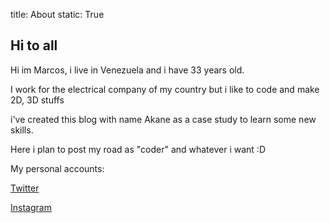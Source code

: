 title: About 
static: True

## Hi to all

Hi im Marcos, i live in Venezuela and i have 33 years old.

I work for the electrical company of my country but i like to code and make 2D, 3D stuffs

i've created this blog with name Akane as a case study to learn some new skills.

Here i plan to post my road as "coder" and whatever i want :D

My personal accounts:

 [Twitter](https://twitter.com/unx_dev)
 
 [Instagram](https://www.instagram.com/cgmark01/)